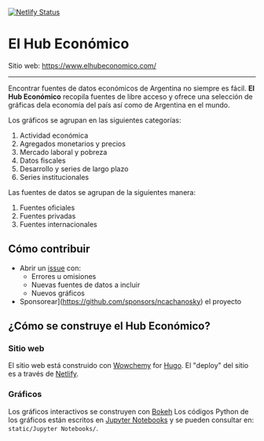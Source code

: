 [![Netlify Status](https://api.netlify.com/api/v1/badges/81e3b877-3a74-40a1-a5f4-2b1d493ea930/deploy-status)](https://app.netlify.com/sites/elhubeconomico/deploys)

# El Hub Económico

Sitio web: https://www.elhubeconomico.com/

---

Encontrar fuentes de datos económicos de Argentina no siempre es fácil. **El Hub Económico** recopila fuentes de libre acceso y ofrece una selección de gráficas dela economía del país así como de Argentina en el mundo.

Los gráficos se agrupan en las siguientes categorías: 

1. Actividad económica
2. Agregados monetarios y precios
3. Mercado laboral y pobreza
4. Datos fiscales
5. Desarrollo y series de largo plazo
6. Series institucionales

Las fuentes de datos se agrupan de la siguientes manera:

1. Fuentes oficiales
2. Fuentes privadas
3. Fuentes internacionales

## Cómo contribuir

* Abrir un [issue](https://github.com/ncachanosky/el-hub-economico/issues) con:
  * Errores u omisiones
  * Nuevas fuentes de datos a incluir
  * Nuevos gráficos
* Sponsorear](https://github.com/sponsors/ncachanosky) el proyecto

## ¿Cómo se construye el Hub Económico?

### Sitio web

El sitio web está construido con [Wowchemy](https://wowchemy.com/) for [Hugo](https://gohugo.io/).
El "deploy" del sitio es a través de [Netlify](https://www.netlify.com/).

### Gráficos
Los gráficos interactivos se construyen con [Bokeh](https://bokeh.org/)
Los códigos Python de los gráficos están escritos en [Jupyter Notebooks](https://jupyter.org/) y se pueden consultar en: `static/Jupyter Notebooks/`.